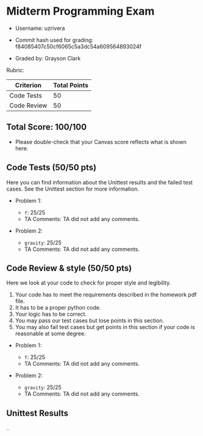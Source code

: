 # Midterm Programming Exam

- Username: uzrivera
- Commit hash used for grading: f84085407c50cf6065c5a3dc54a609564893024f

- Graded by: Grayson Clark

Rubric:

| Criterion           | Total Points |
| ------------------- | ------------ |
| Code Tests            | 50         |
| Code Review   | 50         |



## Total Score: 100/100
- Please double-check that your Canvas score reflects what is shown here. 
 

## Code Tests (50/50 pts)
Here you can find information about the Unittest results and the failed test cases. See the Unittest section for more information. 

- Problem 1:
    - `f`: 25/25
    - TA Comments: TA did not add any comments.


- Problem 2:
    - `gravity`: 25/25
    - TA Comments: TA did not add any comments.





## Code Review & style (50/50 pts)

Here we look at your code to check for proper style and legibility.
1. Your code has to meet the requirements described in the homework pdf file.
2. It has to be a proper python code.
3. Your logic has to be correct.
4. You may pass our test cases but lose points in this section.
5. You may also fail test cases but get points in this section if your code is reasonable at some degree.

- Problem 1:
    - `f`: 25/25
    - TA Comments: TA did not add any comments.


- Problem 2:
    - `gravity`: 25/25
    - TA Comments: TA did not add any comments.




## Unittest Results
```
_